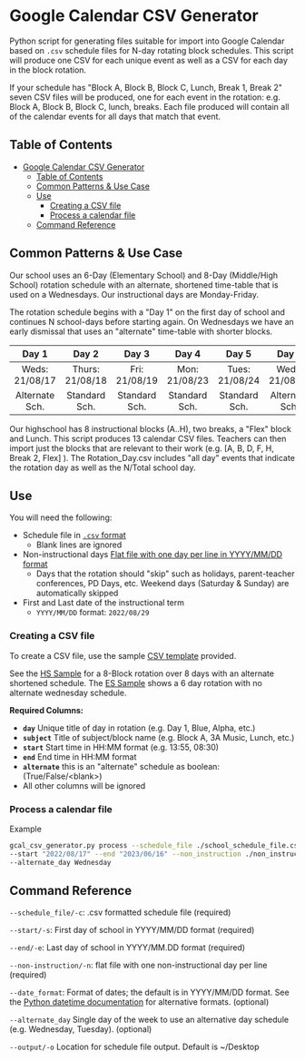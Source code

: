 # Google Calendar CSV Generator

Python script for generating files suitable for import into Google Calendar based on `.csv` schedule files for N-day rotating block schedules. This script will produce one CSV for each unique event as well as a CSV for each day in the block rotation.

If your schedule has "Block A, Block B, Block C, Lunch, Break 1, Break 2" seven CSV files will be produced, one for each event in the rotation: e.g. Block A, Block B, Block C, lunch, breaks. Each file produced will contain all of the calendar events for all days that match that event.

## Table of Contents

- [Google Calendar CSV Generator](#google-calendar-csv-generator)
  - [Table of Contents](#table-of-contents)
  - [Common Patterns & Use Case](#common-patterns--use-case)
  - [Use](#use)
    - [Creating a CSV file](#creating-a-csv-file)
    - [Process a calendar file](#process-a-calendar-file)
  - [Command Reference](#command-reference)

## Common Patterns & Use Case

Our school uses an 6-Day (Elementary School) and 8-Day (Middle/High School) rotation schedule with an alternate, shortened time-table that is used on a Wednesdays. Our instructional days are Monday-Friday.

The rotation schedule begins with a "Day 1" on the first day of school and continues N school-days before starting again. On Wednesdays we have an early dismissal that uses an "alternate" time-table with shorter blocks.

| Day 1 | Day 2 | Day 3 | Day 4 | Day 5 | Day 6 | Day 7 | Day 8 | Day 1 |
|:-:|:-:|:-:|:-:|:-:|:-:|:-:|:-:|:-:|
| Weds: 21/08/17 | Thurs: 21/08/18 | Fri: 21/08/19 | Mon: 21/08/23 | Tues: 21/08/24 | Weds: 21/08/25 | Thurs: 21/08/26 | Fri: 21/08/27 | Mon: 21/08/30 |
| Alternate Sch. | Standard Sch. | Standard Sch. | Standard Sch. | Standard Sch. | Alternate Sch. | Standard Sch. | Standard Sch. | Standard Sch. |

Our highschool has 8 instructional blocks (A..H), two breaks, a "Flex" block and Lunch. This script produces 13 calendar CSV files. Teachers can then import just the blocks that are relevant to their work (e.g. [A, B, D, F, H, Break 2, Flex] ). The Rotation_Day.csv includes "all day" events that indicate the rotation day as well as the N/Total school day.

## Use

You will need the following:

* Schedule file in [`.csv` format](./hs_sample.csv)
  * Blank lines are ignored
* Non-instructional days [Flat file with one day per line in YYYY/MM/DD format](./non_instruction_sample.txt)
  * Days that the rotation should "skip" such as holidays, parent-teacher conferences, PD Days, etc. Weekend days (Saturday & Sunday) are automatically skipped
* First and Last date of the instructional term
  * `YYYY/MM/DD` format: `2022/08/29`

### Creating a CSV file

To create a CSV file, use the sample [CSV template](./sample.csv) provided.

See the [HS Sample](./hs_sample.csv) for a 8-Block rotation over 8 days with an alternate shortened schedule. The [ES Sample](./es_sample.csv) shows a 6 day rotation with no alternate wednesday schedule.

**Required Columns:**

* **`day`** Unique title of day in rotation (e.g. Day 1, Blue, Alpha, etc.)
* **`subject`** Title of subject/block name (e.g. Block A, 3A Music, Lunch, etc.)
* **`start`** Start time in HH:MM format (e.g. 13:55, 08:30)
* **`end`** End time in HH:MM format
* **`alternate`** this is an "alternate" schedule as boolean: (True/False/\<blank\>)
* All other columns will be ignored

### Process a calendar file

Example

```bash
gcal_csv_generator.py process --schedule_file ./school_schedule_file.csv \
--start "2022/08/17" --end "2023/06/16" --non_instruction ./non_instruction.txt \
--alternate_day Wednesday
```

## Command Reference

`--schedule_file/-c`:
.csv formatted schedule file (required)

`--start/-s`:
First day of school in YYYY/MM/DD format (required)

`--end/-e`:
Last day of school in YYYY/MM.DD format (required)

`--non-instruction/-n`:
flat file with one non-instructional day per line (required)

`--date_format`:
Format of dates; the default is in YYYY/MM/DD format. See the [Python datetime documentation](https://docs.python.org/3/library/datetime.html#strftime-and-strptime-behavior) for alternative formats. (optional)

`--alternate_day`
Single day of the week to use an alternative day schedule (e.g. Wednesday, Tuesday). (optional)

`--output/-o`
Location for schedule file output. Default is ~/Desktop